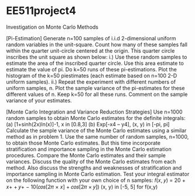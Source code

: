 # EE511project4
Investigation on Monte Carlo Methods


[Pi-Estimation]
Generate n=100 samples of i.i.d 2-dimensional uniform random variables in the unit-square. Count how
many of these samples fall within the quarter unit-circle centered at the origin. This quarter circle
inscribes the unit square as shown below:
i.) Use these random samples to estimate the area of the inscribed quarter circle. Use this area estimate
to estimate the value of pi. Do k=50 runs of these pi-estimations. Plot the histogram of the k=50 piestimates
(each estimate based on n=100 2-D uniform samples).
ii.) Repeat the experiment with different numbers of uniform samples, n. Plot the sample variance of the
pi-estimates for these different values of n. Keep k=50 for all these runs. Comment on the sample
variance of your estimates.


[Monte Carlo Integration and Variance Reduction Strategies]
Use n=1000 random samples to obtain Monte Carlo estimates for the definite integrals:
(a) [1+sinh(2x)ln(x)]-1, x in [0.8,3]
(b) Exp[-x4 – y4], (x, y) in [-pi, pi]
Calculate the sample variance of the Monte Carlo estimates using a similar method as in problem 1.
Use the same number of random samples, n=1000, to obtain those Monte Carlo estimates. But this time
incorporate stratification and importance sampling in the Monte Carlo estimation procedures. Compare
the Monte Carlo estimates and their sample variances.
Discuss the quality of the Monte Carlo estimates from each method. Also discuss the strengths and
weaknesses of stratification and importance sampling in Monte Carlo estimation.
Test your integral estimator on the following function with your own choice of n samples:
𝑓(𝑥, 𝑦) = 20 + 𝑥+ + 𝑦+ − 10(𝑐𝑜𝑠[2𝜋 × 𝑥] + 𝑐𝑜𝑠[2𝜋 × 𝑦])
(x, y) in [-5, 5] for f(x,y)
